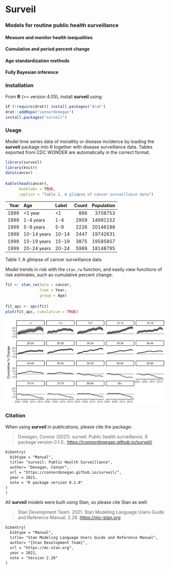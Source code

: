 <!-- README.md is generated from README.Rmd. Please edit that file -->

# Surveil

### Models for routine public health surveillance

#### Measure and monitor health inequalities

#### Cumulative and period percent change

#### Age standardization methods

#### Fully Bayesian inference

### Installation

From **R** (\>= version 4.05), install **surveil** using:

``` r
if (!require(drat)) install.packages("drat")
drat::addRepo("connordonegan")
install.packages("surveil")
```

### Usage

Model time series data of moratlity or disease incidence by loading the
**surveil** package into R together with disease surveillance data.
Tables exported from CDC WONDER are automatically in the correct format.

``` r
library(surveil)
library(knitr)
data(cancer)

kable(head(cancer), 
      booktabs = TRUE,
      caption = "Table 1. A glimpse of cancer surveillance data")
```

| Year | Age         | Label | Count | Population |
|-----:|:------------|:------|------:|-----------:|
| 1999 | \<1 year    | \<1   |   866 |    3708753 |
| 1999 | 1-4 years   | 1-4   |  2959 |   14991152 |
| 1999 | 5-9 years   | 5-9   |  2226 |   20146188 |
| 1999 | 10-14 years | 10-14 |  2447 |   19742631 |
| 1999 | 15-19 years | 15-19 |  3875 |   19585857 |
| 1999 | 20-24 years | 20-24 |  5969 |   18148795 |

Table 1. A glimpse of cancer surveillance data

Model trends in risk with the `stan_rw` function, and easily view
functions of risk estimates, such as cumulative percent change:

``` r
fit <- stan_rw(data = cancer,
               time = Year,
               group = Age)

fit_apc <- apc(fit)
plot(fit_apc, cumulative = TRUE)
```

<img src="man/figures/cpc-plot.png" align="center" width="600" />

### Citation

When using **surveil** in publications, please cite the package:

> Donegan, Connor (2021). surveil: Public health surveillance. R package
> version 0.1.0., <https://connordonegan.github.io/surveil/>

    bibentry(
      bibtype = "Manual",
      title= "surveil: Public Health Surveillance",
      author= "Donegan, Connor",
      url = "https://connordonegan.github.io/surveil/",
      year = 2021,
      note = "R package version 0.1.0"
    )
    )

All **surveil** models were built using Stan, so please cite Stan as
well:

> Stan Development Team. 2021. Stan Modeling Language Users Guide and
> Reference Manual, 2.28. <https://mc-stan.org>

    bibentry(
      bibtype = "Manual",
      title= "Stan Modeling Language Users Guide and Reference Manual",
      author= "{Stan Development Team}",
      url = "https://mc-stan.org",
      year = 2021,
      note = "Version 2.28"
    )
